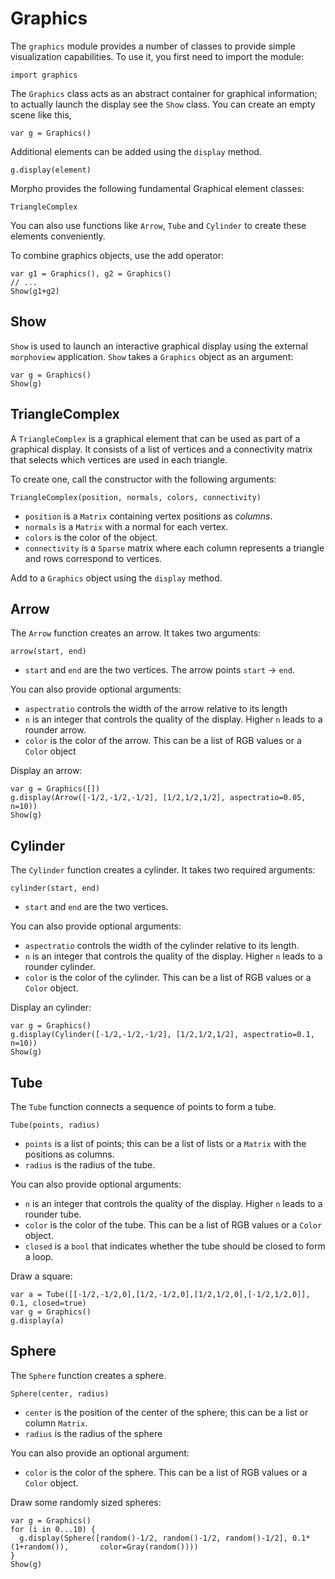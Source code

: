 [comment]: # (Graphics module help)
[version]: # (0.5)

# Graphics
[taggraphics]: # (graphics)

The `graphics` module provides a number of classes to provide simple visualization capabilities. To use it, you first need to import the module:

    import graphics

The `Graphics` class acts as an abstract container for graphical information; to actually launch the display see the `Show` class. You can create an empty scene like this,

    var g = Graphics()

Additional elements can be added using the `display` method.

    g.display(element)

Morpho provides the following fundamental Graphical element classes:

    TriangleComplex

You can also use functions like `Arrow`, `Tube` and `Cylinder` to create these elements conveniently.

To combine graphics objects, use the add operator:

    var g1 = Graphics(), g2 = Graphics()
    // ...
    Show(g1+g2)

[show]: # (subtopics)

## Show
[tagshow]: # (Show)

`Show` is used to launch an interactive graphical display using the external `morphoview` application. `Show` takes a `Graphics` object as an argument:

    var g = Graphics()
    Show(g)

## TriangleComplex
[tagTriangleComplex]: # (TriangleComplex)

A `TriangleComplex` is a graphical element that can be used as part of a graphical display. It consists of a list of vertices and a connectivity matrix that selects which vertices are used in each triangle.

To create one, call the constructor with the following arguments:

    TriangleComplex(position, normals, colors, connectivity)

* `position` is a `Matrix` containing vertex positions as *columns*.
* `normals` is a `Matrix` with a normal for each vertex.
* `colors` is the color of the object.
* `connectivity` is a `Sparse` matrix where each column represents a triangle and rows correspond to vertices.

Add to a `Graphics` object using the `display` method.

## Arrow
[tagArrow]: # (Arrow)

The `Arrow` function creates an arrow. It takes two arguments:

    arrow(start, end)

* `start` and `end` are the two vertices. The arrow points `start` -> `end`.

You can also provide optional arguments:

* `aspectratio` controls the width of the arrow relative to its length
* `n` is an integer that controls the quality of the display. Higher `n` leads to a rounder arrow.
* `color` is the color of the arrow. This can be a list of RGB values or a `Color` object

Display an arrow:

    var g = Graphics([])
    g.display(Arrow([-1/2,-1/2,-1/2], [1/2,1/2,1/2], aspectratio=0.05, n=10))
    Show(g)

## Cylinder
[tagCylinder]: # (Cylinder)

The `Cylinder` function creates a cylinder. It takes two required arguments:

    cylinder(start, end)

* `start` and `end` are the two vertices.

You can also provide optional arguments:

* `aspectratio` controls the width of the cylinder relative to its length.
* `n` is an integer that controls the quality of the display. Higher `n` leads to a rounder cylinder.
* `color` is the color of the cylinder. This can be a list of RGB values or a `Color` object.

Display an cylinder:

    var g = Graphics()
    g.display(Cylinder([-1/2,-1/2,-1/2], [1/2,1/2,1/2], aspectratio=0.1, n=10))
    Show(g)

## Tube
[tagTube]: # (Tube)

The `Tube` function connects a sequence of points to form a tube.

    Tube(points, radius)

* `points` is a list of points; this can be a list of lists or a `Matrix` with the positions as columns.
* `radius` is the radius of the tube.

You can also provide optional arguments:

* `n` is an integer that controls the quality of the display. Higher `n` leads to a rounder tube.
* `color` is the color of the tube. This can be a list of RGB values or a `Color` object.
* `closed` is a `bool` that indicates whether the tube should be closed to form a loop.

Draw a square:

    var a = Tube([[-1/2,-1/2,0],[1/2,-1/2,0],[1/2,1/2,0],[-1/2,1/2,0]], 0.1, closed=true)
    var g = Graphics()
    g.display(a)

## Sphere
[tagSphere]: # (Sphere)

The `Sphere` function creates a sphere.

    Sphere(center, radius)

* `center` is the position of the center of the sphere; this can be a list or column `Matrix`.
* `radius` is the radius of the sphere

You can also provide an optional argument:

* `color` is the color of the sphere. This can be a list of RGB values or a `Color` object.

Draw some randomly sized spheres:

    var g = Graphics()
    for (i in 0...10) {
      g.display(Sphere([random()-1/2, random()-1/2, random()-1/2], 0.1*(1+random()),       color=Gray(random())))
    }
    Show(g)
